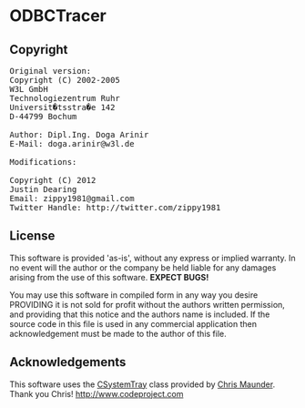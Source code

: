 ODBCTracer
=

Copyright
-
<pre>
Original version:
Copyright (C) 2002-2005
W3L GmbH
Technologiezentrum Ruhr
Universit�tsstra�e 142
D-44799 Bochum

Author: Dipl.Ing. Doga Arinir
E-Mail: doga.arinir@w3l.de

Modifications:
 
Copyright (C) 2012 
Justin Dearing
Email: zippy1981@gmail.com
Twitter Handle: http://twitter.com/zippy1981
</pre>

License
- 
This software is provided 'as-is', without any express or implied
warranty.  In no event will the author or the company be held liable 
for any damages arising from the use of this software. **EXPECT BUGS!**

You may use this software in compiled form in any way you desire PROVIDING it is
not sold for profit without the authors written permission, and providing that this
notice and the authors name is included. If the source code in this file is used in 
any commercial application then acknowledgement must be made to the author of this file.

Acknowledgements
-
This software uses the [CSystemTray](http://www.codeproject.com/Articles/74/Adding-Icons-to-the-System-Tray) class provided by [Chris Maunder](http://www.codeproject.com/script/Membership/View.aspx?mid=1). Thank you Chris!
 http://www.codeproject.com 
